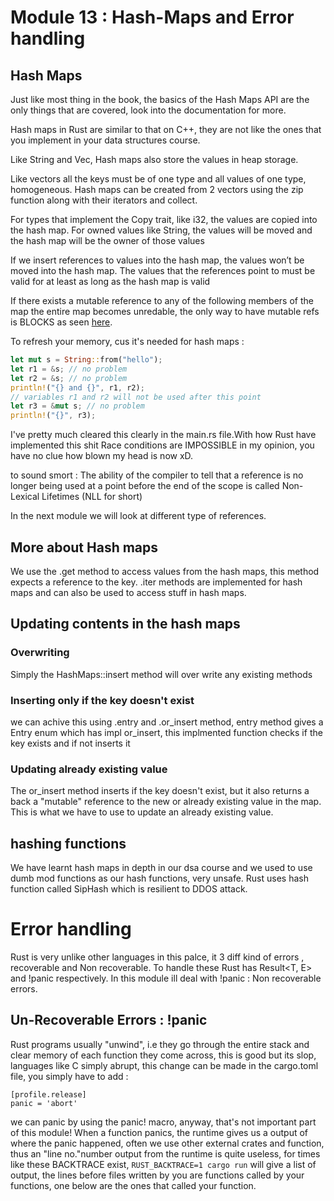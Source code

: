 # Module 13 : Hash-Maps and Error handling 


## Hash Maps 

Just like most thing in the book, the basics of the Hash Maps API are the only things that are covered,
look into the documentation for more.

Hash maps in Rust are similar to that on C++, they are not like the ones that you implement in your
data structures course.

Like String and Vec, Hash maps also store the values in heap storage.

Like vectors all the keys must be of one type and all values of one type, homogeneous.
Hash maps can be created from 2 vectors using the zip function along with their iterators and collect.


For types that implement the Copy trait, like i32, the values are copied into the hash map. For owned values like String, the values will be moved and the hash map will be the owner of those values

If we insert references to values into the hash map, the values won’t be moved into the hash map. The values that the references point to must be valid for at least as long as the hash map is valid

If there exists a mutable reference to any of the following members of the map the entire map becomes unredable, the only way
to have mutable refs is BLOCKS as seen [here](https://stackoverflow.com/questions/35765440/what-are-the-options-to-end-a-mutable-borrow-in-rust).

To refresh your memory, cus it's needed for hash maps : 

```rs
let mut s = String::from("hello");
let r1 = &s; // no problem
let r2 = &s; // no problem
println!("{} and {}", r1, r2);
// variables r1 and r2 will not be used after this point
let r3 = &mut s; // no problem
println!("{}", r3);
```

I've pretty much cleared this clearly in the main.rs file.With how Rust have implemented this shit
Race conditions are IMPOSSIBLE in my opinion, you have no clue how blown my head is now xD.

to sound smort : 
The ability of the compiler to tell that a reference is no longer being used at a point before the end of the scope is called Non-Lexical Lifetimes (NLL for short)

In the next module we will look at different type of references.


## More about Hash maps 

We use the .get method to access values from the hash maps, this method expects a reference to the key.
.iter methods are implemented for hash maps and can also be used to access stuff in hash maps.


## Updating contents in the hash maps 

### Overwriting

Simply the HashMaps::insert method will over write any existing methods

### Inserting only if the key doesn't exist 

we can achive this using .entry and .or_insert method, entry method gives a Entry enum which has impl or_insert, this implmented function checks if the key exists and if not inserts it

### Updating already existing value 

The or_insert method inserts if the key doesn't exist, but it also returns a back a "mutable" reference to the new or already existing value in the map. This is what we have to use to update an already existing value.

## hashing functions 

We have learnt hash maps in depth in our dsa course and we used to use dumb mod functions as our hash functions, very unsafe. Rust uses hash function called SipHash which is resilient to DDOS attack.


# Error handling 

Rust is very unlike other languages in this palce, it 3 diff kind of errors , recoverable and Non recoverable. To handle these Rust has Result<T, E> and !panic respectively. In this module ill deal with !panic : Non recoverable errors.

## Un-Recoverable Errors : !panic 

Rust programs usually "unwind", i.e they go through the entire stack and clear memory of each function they come across, this is good but its slop, languages like C simply abrupt, this change can be made in the cargo.toml file, you simply have to add : 
```
[profile.release]
panic = 'abort'
```
we can panic by using the panic! macro, anyway, that's not important part of this module! When a function panics, the runtime gives us a output of where the panic happened, often we use other external crates and function, thus an "line no."number output from the runtime is quite useless, for times like these BACKTRACE exist, `RUST_BACKTRACE=1 cargo run` will give a list of output, the lines before files written by you are functions called by your functions, one below are the ones that called your function.
